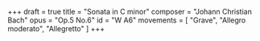 +++
draft = true
title = "Sonata in C minor"
composer = "Johann Christian Bach"
opus = "Op.5 No.6"
id = "W A6"
movements = [
  "Grave",
  "Allegro moderato",
  "Allegretto"
]
+++
